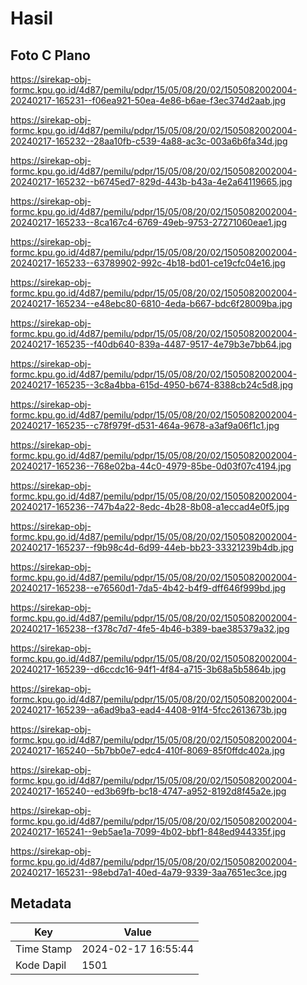 # Hasil

## Foto C Plano

https://sirekap-obj-formc.kpu.go.id/4d87/pemilu/pdpr/15/05/08/20/02/1505082002004-20240217-165231--f06ea921-50ea-4e86-b6ae-f3ec374d2aab.jpg

https://sirekap-obj-formc.kpu.go.id/4d87/pemilu/pdpr/15/05/08/20/02/1505082002004-20240217-165232--28aa10fb-c539-4a88-ac3c-003a6b6fa34d.jpg

https://sirekap-obj-formc.kpu.go.id/4d87/pemilu/pdpr/15/05/08/20/02/1505082002004-20240217-165232--b6745ed7-829d-443b-b43a-4e2a64119665.jpg

https://sirekap-obj-formc.kpu.go.id/4d87/pemilu/pdpr/15/05/08/20/02/1505082002004-20240217-165233--8ca167c4-6769-49eb-9753-27271060eae1.jpg

https://sirekap-obj-formc.kpu.go.id/4d87/pemilu/pdpr/15/05/08/20/02/1505082002004-20240217-165233--63789902-992c-4b18-bd01-ce19cfc04e16.jpg

https://sirekap-obj-formc.kpu.go.id/4d87/pemilu/pdpr/15/05/08/20/02/1505082002004-20240217-165234--e48ebc80-6810-4eda-b667-bdc6f28009ba.jpg

https://sirekap-obj-formc.kpu.go.id/4d87/pemilu/pdpr/15/05/08/20/02/1505082002004-20240217-165235--f40db640-839a-4487-9517-4e79b3e7bb64.jpg

https://sirekap-obj-formc.kpu.go.id/4d87/pemilu/pdpr/15/05/08/20/02/1505082002004-20240217-165235--3c8a4bba-615d-4950-b674-8388cb24c5d8.jpg

https://sirekap-obj-formc.kpu.go.id/4d87/pemilu/pdpr/15/05/08/20/02/1505082002004-20240217-165235--c78f979f-d531-464a-9678-a3af9a06f1c1.jpg

https://sirekap-obj-formc.kpu.go.id/4d87/pemilu/pdpr/15/05/08/20/02/1505082002004-20240217-165236--768e02ba-44c0-4979-85be-0d03f07c4194.jpg

https://sirekap-obj-formc.kpu.go.id/4d87/pemilu/pdpr/15/05/08/20/02/1505082002004-20240217-165236--747b4a22-8edc-4b28-8b08-a1eccad4e0f5.jpg

https://sirekap-obj-formc.kpu.go.id/4d87/pemilu/pdpr/15/05/08/20/02/1505082002004-20240217-165237--f9b98c4d-6d99-44eb-bb23-33321239b4db.jpg

https://sirekap-obj-formc.kpu.go.id/4d87/pemilu/pdpr/15/05/08/20/02/1505082002004-20240217-165238--e76560d1-7da5-4b42-b4f9-dff646f999bd.jpg

https://sirekap-obj-formc.kpu.go.id/4d87/pemilu/pdpr/15/05/08/20/02/1505082002004-20240217-165238--f378c7d7-4fe5-4b46-b389-bae385379a32.jpg

https://sirekap-obj-formc.kpu.go.id/4d87/pemilu/pdpr/15/05/08/20/02/1505082002004-20240217-165239--d6ccdc16-94f1-4f84-a715-3b68a5b5864b.jpg

https://sirekap-obj-formc.kpu.go.id/4d87/pemilu/pdpr/15/05/08/20/02/1505082002004-20240217-165239--a6ad9ba3-ead4-4408-91f4-5fcc2613673b.jpg

https://sirekap-obj-formc.kpu.go.id/4d87/pemilu/pdpr/15/05/08/20/02/1505082002004-20240217-165240--5b7bb0e7-edc4-410f-8069-85f0ffdc402a.jpg

https://sirekap-obj-formc.kpu.go.id/4d87/pemilu/pdpr/15/05/08/20/02/1505082002004-20240217-165240--ed3b69fb-bc18-4747-a952-8192d8f45a2e.jpg

https://sirekap-obj-formc.kpu.go.id/4d87/pemilu/pdpr/15/05/08/20/02/1505082002004-20240217-165241--9eb5ae1a-7099-4b02-bbf1-848ed944335f.jpg

https://sirekap-obj-formc.kpu.go.id/4d87/pemilu/pdpr/15/05/08/20/02/1505082002004-20240217-165231--98ebd7a1-40ed-4a79-9339-3aa7651ec3ce.jpg


## Metadata

| Key        | Value               |
| ---------- | ------------------- |
| Time Stamp | 2024-02-17 16:55:44 |
| Kode Dapil | 1501                |



